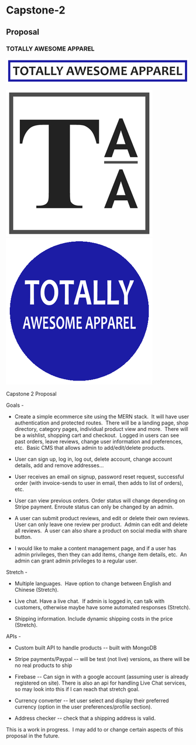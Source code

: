 # Capstone-2

## Proposal

### TOTALLY AWESOME APPAREL

![TAA Header](./logos/TAA-header-color.png)

![TAA logo black and white](./logos/TAA-Logo-black-and-white.png)
![TAA logo color](./logos/TAA-logo-color.png)

Capstone 2 Proposal

Goals -

- Create a simple ecommerce site using the MERN stack.  It will have user authentication and protected routes.  There will be a landing page, shop directory, category pages, individual product view and more.  There will be a wishlist, shopping cart and checkout.  Logged in users can see past orders, leave reviews, change user information and preferences, etc.  Basic CMS that allows admin to add/edit/delete products.

- User can sign up, log in, log out, delete account, change account details, add and remove addresses...

- User receives an email on signup, password reset request, successful order (with invoice-sends to user in email, then adds to list of orders), etc.

- User can view previous orders. Order status will change depending on Stripe payment. Enroute status can only be changed by an admin.

- A user can submit product reviews, and edit or delete their own reviews. User can only leave one review per product.  Admin can edit and delete all reviews.  A user can also share a product on social media with share button.

- I would like to make a content management page, and if a user has admin privileges, then they can add items, change item details, etc.  An admin can grant admin privileges to a regular user.

Stretch -

- Multiple languages.  Have option to change between English and Chinese (Stretch).

- Live chat. Have a live chat.  If admin is logged in, can talk with customers, otherwise maybe have some automated responses (Stretch).

- Shipping information. Include dynamic shipping costs in the price (Stretch).

APIs -

- Custom built API to handle products -- built with MongoDB

- Stripe payments/Paypal -- will be test (not live) versions, as there will be no real products to ship

- Firebase -- Can sign in with a google account (assuming user is already registered on site). There is also an api for handling Live Chat services, so may look into this if I can reach that stretch goal.

- Currency converter -- let user select and display their preferred currency (option in the user preferences/profile section).

- Address checker -- check that a shipping address is valid.

This is a work in progress.  I may add to or change certain aspects of this proposal in the future.
